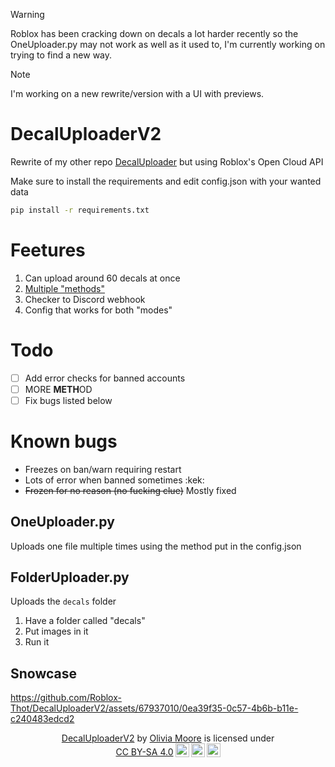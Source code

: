 > [!WARNING]  
> Roblox has been cracking down on decals a lot harder recently so the OneUploader.py may not work as well as it used to, I'm currently working on trying to find a new way.

> [!NOTE]  
> I'm working on a new rewrite/version with a UI with previews.

# DecalUploaderV2
Rewrite of my other repo [DecalUploader](https://github.com/Roblox-Thot/DecalUploader) but using Roblox's Open Cloud API

Make sure to install the requirements and edit config.json with your wanted data

```cmd
pip install -r requirements.txt
```

# **Feet**ures
1. Can upload around 60 decals at once
2. [Multiple "methods"](https://github.com/Roblox-Thot/DecalUploaderV2/wiki/Methods)
3. Checker to Discord webhook
4. Config that works for both "modes"

# Todo
- [ ] Add error checks for banned accounts
- [ ] MORE **METH**OD
- [ ] Fix bugs listed below

# Known bugs
* Freezes on ban/warn requiring restart
* Lots of error when banned sometimes :kek:
* ~~Frozen for no reason (no fucking clue)~~ Mostly fixed

## OneUploader.py
Uploads one file multiple times using the method put in the config.json

## FolderUploader.py
Uploads the `decals` folder
1. Have a folder called "decals"
2. Put images in it
3. Run it

##

## Snowcase
https://github.com/Roblox-Thot/DecalUploaderV2/assets/67937010/0ea39f35-0c57-4b6b-b11e-c240483edcd2

<div align="center">
<p xmlns:cc="http://creativecommons.org/ns#" xmlns:dct="http://purl.org/dc/terms/"><a property="dct:title" rel="cc:attributionURL" href="https://github.com/Roblox-Thot/DecalUploaderV2">DecalUploaderV2</a> by <a rel="cc:attributionURL dct:creator" property="cc:attributionName" href="https://github.com/Roblox-Thot">Olivia Moore</a> is licensed under <a href="https://creativecommons.org/licenses/by-sa/4.0/?ref=chooser-v1" target="_blank" rel="license noopener noreferrer" style="display:inline-block;">CC BY-SA 4.0<img style="height:22px!important;margin-left:3px;vertical-align:text-bottom;" src="https://mirrors.creativecommons.org/presskit/icons/cc.svg?ref=chooser-v1" alt=""><img style="height:22px!important;margin-left:3px;vertical-align:text-bottom;" src="https://mirrors.creativecommons.org/presskit/icons/by.svg?ref=chooser-v1" alt=""><img style="height:22px!important;margin-left:3px;vertical-align:text-bottom;" src="https://mirrors.creativecommons.org/presskit/icons/sa.svg?ref=chooser-v1" alt=""></a></p></div>
